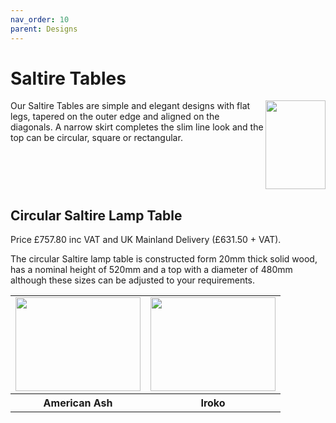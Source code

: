 ```yaml
---
nav_order: 10
parent: Designs
---
```

# Saltire Tables
<img align="right" src="/assets/images/SaltireCad/SaltireTable.png" width=96 height=142>

Our Saltire Tables are simple and elegant designs with flat legs, tapered on the outer
edge and aligned on the diagonals. A narrow skirt completes the slim line look and the top
can be circular, square or rectangular.
<br clear="right"/>

## Circular Saltire Lamp Table

Price £757.80 inc VAT and UK Mainland Delivery (£631.50 + VAT).

The circular Saltire lamp table is constructed form 20mm thick solid wood, 
has a nominal height of 520mm and a top with a diameter of 480mm although these sizes can be 
adjusted to your requirements.

<table border=0 align=center>
<tr>
	<td><img src="/assets/images/SaltireAsh/VO9O0358.jpeg" width=200 height=150></td>
	<td><img src="/assets/images/SaltireIroko/VO9O0356.jpeg" width=200 height=150></td>
</tr><tr>
	<th>American Ash</th>
	<th>Iroko</th>
</tr></table>

